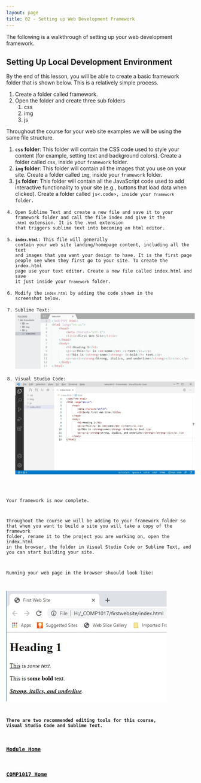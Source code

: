 ```yaml
---
layout: page
title: 02 - Setting up Web Development Framework
---
```

The following is a walkthrough of setting up your web development framework.

## Setting Up Local Development Environment
By the end of this lesson, you will be able to create a basic framework folder that is shown below. This is a relatively simple process.

1. Create a folder called framework.
2. Open the folder and create three sub folders
   1. css
   2. img 
   3. js

Throughout the course for your web site examples we will be using the same file structure.
1. **<code>css</code> folder**: This folder will contain the CSS code used to style your content (for example, setting text and background colors). Create a folder called <code>css</code>, inside your <code>framework</code> folder.
2. **<code>img</code> folder**: This folder will contain all the images that you use on your site. Create a folder called <code>img</code>, inside your <code>framework</code> folder.
3. **<code>js</code> folder**: This folder will contain all the JavaScript code used to add interactive functionality to your site (e.g., buttons that load data when clicked). Create a folder called <code>js<.code>, inside your <code>framework</code> folder.
4. Open Sublime Text and create a new file and save it to your framework folder and call the file index and give it the <code>.html</code> extension. It is the <code>.html</code> extension that triggers sublime text into becoming an html editor.
5. **<code>index.html</code>**: This file will generally contain your web site landing/homepage content, including all the text and images that you want your design to have. It is the first page people see when they first go to your site. To create the index.html page use your text editor. Create a new file called index.html and save it just inside your <code>framework</code> folder.
6. Modify the <code>index.html</code> by adding the code shown in the screenshot below.
7. Sublime Text: ![firstwebsite.jpg](files/firstwebsite.jpg)
8. Visual Studio Code: ![firstwebsite_vsc.jpg](files/firstwebsite_vsc.jpg)

Your framework is now complete.

Throughout the course we will be adding to your framework folder so that when you want to build a site you will take a copy of the framework folder, rename it to the project you are working on, open the index.html in the browser, the folder in Visual Studio Code or Sublime Text, and you can start building your site.

Running your web page in the browser shuould look like:
   
![firstwebsite_inBrowser.jpg](files/firstwebsite_inBrowser.jpg)

**There are two recommended editing tools for this course, Visual Studio Code and Sublime Text.**

### [Module Home](../)

### [COMP1017 Home](../../)
